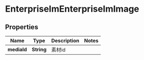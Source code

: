 # EnterpriseImEnterpriseImImage

## Properties
Name | Type | Description | Notes
------------ | ------------- | ------------- | -------------
**mediaId** | **String** | 素材id | 
